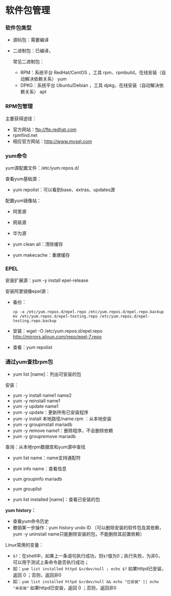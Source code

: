 # 软件包管理

### 软件包类型

- 源码包：需要编译

- 二进制包：已编译，

  常见二进制包：

  - RPM：系统平台 RedHat/CentOS ，工具 rpm、rpmbuild，在线安装（自动解决依赖关系） yum
  - DPKG：系统平台 Ubuntu/Debian ，工具 dpkg，在线安装（自动解决依赖关系） apt

### RPM包管理

主要获得途径：

- 官方网站：ftp://ftp.redhat.com
- rpmfind.net
- 相应官方网站：http://www.mysql.com

### yum命令

yum源配置文件：/etc/yum.repos.d/

查看yum基础源：

- yum repolist：可以看到base、extras、updates源

配置yum镜像站：

- 阿里源
- 网易源
- 华为源

- yum clean all：清除缓存
- yum makecache：重建缓存

### EPEL

安装扩展源：yum -y install epel-release

安装阿里镜像epel源：

- 备份：

  ```
  cp -a /etc/yum.repos.d/epel.repo /etc/yum.repos.d/epel.repo.backup
  mv /etc/yum.repos.d/epel-testing.repo /etc/yum.repos.d/epel-testing.repo.backup
  ```

- 安装：wget -O /etc/yum.repos.d/epel.repo http://mirrors.aliyun.com/repo/epel-7.repo

- 查看：yum repolist

### 通过yum查找rpm包

- yum list [name]：列出可安装的包

安装：

- yum -y install name1 name2
- yum -y reinstall name1
- yum -y update name1
- yum -y update：更新所有已安装程序
- yum  -y install 本地路径/name.rpm ：从本地安装
- yum -y groupinstall mariadb
- yum -y remove name1：删除程序，不会删除依赖
- yum -y groupremove mariadb

查询：从本地rpm数据库和yum源中查找

- yum list name：name支持通配符
- yum info name：查看信息
- yum groupinfo mariadb

- yum grouplist

- yum list installed [name]：查看已安装的包

**yum history：**

- 查看yum命令历史
- 撤销某一步操作：yum history undo ID （可以删除安装的软件包及其依赖，yum -y uninstall name只能删除安装的包，不能删除其前置依赖）

Linux常用的变量：

- `$?`：在shell中，如果上一条语句执行成功，则`$?`值为0；执行失败，为非0，可以用于测试上条命令是否执行成功；
- 如：`yum list installed httpd &>/dev/null ; echo $?` 如果httpd已安装，返回 0 ；否则，返回非0
- 如：`yum list installed httpd &>/dev/null && echo "已安装" || echo "未安装"` 如果httpd已安装，返回 0 ；否则，返回非0